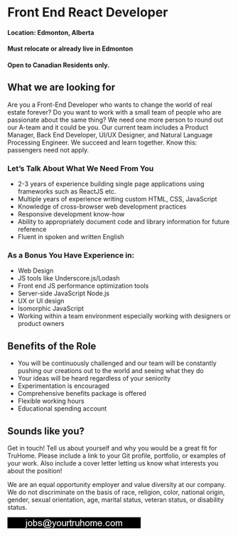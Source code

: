 
# Front End React Developer
#### Location: Edmonton, Alberta

#### Must relocate or already live in Edmonton
#### Open to Canadian Residents only.

## What we are looking for
Are you a Front-End Developer who wants to change the world of real estate forever? Do you want to work with a small team of people who are passionate about the same thing? We need one more person to round out our A-team and it could be you. Our current team includes a Product Manager, Back End Developer, UI/UX Designer, and Natural Language Processing Engineer. We succeed and learn together. Know this: passengers need not apply.

### Let’s Talk About What We Need From You
* 2-3 years of experience building single page applications using frameworks such as ReactJS etc.
* Multiple years of experience writing custom HTML, CSS, JavaScript
* Knowledge of cross-browser web development practices
* Responsive development know-how
* Ability to appropriately document code and library information for future reference
* Fluent in spoken and written English


### As a Bonus You Have Experience in:
* Web Design
* JS tools like Underscore.js/Lodash
* Front end JS performance optimization tools
* Server-side JavaScript Node.js
* UX or UI design
* Isomorphic JavaScript
* Working within a team environment especially working with designers or product owners

## Benefits of the Role
* You will be continuously challenged and our team will be constantly pushing our creations out to the world and seeing what they do
* Your ideas will be heard regardless of your seniority
* Experimentation is encouraged
* Comprehensive benefits package is offered
* Flexible working hours
* Educational spending account

## Sounds like you?

Get in touch! Tell us about yourself and why you would be a great fit for TruHome. Please include a link to your Git profile, portfolio, or examples of your work. Also include a cover letter letting us know what interests you about the position!

We are an equal opportunity employer and value diversity at our company. We do not discriminate on the basis of race, religion, color, national origin, gender, sexual orientation, age, marital status, veteran status, or disability status.

![TruHome Career](https://github.com/TruHome/Front-End-Developer-Reactjs/blob/master/F23615_20160818_04240.jpg)
